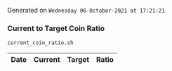 Generated on `Wednesday 06-October-2021 at 17:21:21`

### Current to Target Coin Ratio
`current_coin_ratio.sh`

Date|Current|Target|Ratio
---|---|---|---
